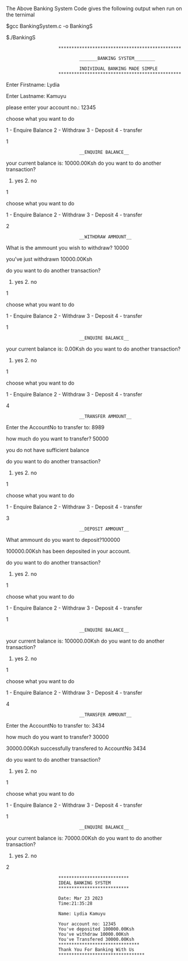 The Above Banking System Code gives the following output when run on the ternimal

$gcc BankingSystem.c -o BankingS

$./BankingS

                        ***********************************************

                                _______BANKING SYSTEM________

                                INDIVIDUAL BANKING MADE SIMPLE
                        ***********************************************


                                       
Enter Firstname: Lydia

Enter Lastname: Kamuyu

please enter your account no.: 12345

choose what you want to do

1 - Enquire Balance
2 - Withdraw
3 - Deposit
4 - transfer

1

                                __ENQUIRE BALANCE__

your current balance is: 10000.00Ksh
do you want to do another transaction?
1. yes 2. no

1

choose what you want to do

1 - Enquire Balance
2 - Withdraw
3 - Deposit
4 - transfer

2

                                __WITHDRAW AMMOUNT__

What is the ammount you wish to withdraw? 10000

you've just withdrawn 10000.00Ksh

do you want to do another transaction?
1. yes 2. no

1

choose what you want to do

1 - Enquire Balance
2 - Withdraw
3 - Deposit
4 - transfer

1

                                __ENQUIRE BALANCE__

your current balance is: 0.00Ksh
do you want to do another transaction?
1. yes 2. no

1

choose what you want to do

1 - Enquire Balance
2 - Withdraw
3 - Deposit
4 - transfer

4

                                __TRANSFER AMMOUNT__

Enter the AccountNo to transfer to: 8989

how much do you want to transfer? 50000

you do not have sufficient balance

do you want to do another transaction?
1. yes 2. no

1

choose what you want to do

1 - Enquire Balance
2 - Withdraw
3 - Deposit
4 - transfer

3

                                __DEPOSIT AMMOUNT__

What ammount  do you want to deposit?100000

100000.00Ksh has been deposited in your account.

do you want to do another transaction?
1. yes 2. no

1

choose what you want to do

1 - Enquire Balance
2 - Withdraw
3 - Deposit
4 - transfer

1

                                __ENQUIRE BALANCE__

your current balance is: 100000.00Ksh
do you want to do another transaction?
1. yes 2. no

1

choose what you want to do

1 - Enquire Balance
2 - Withdraw
3 - Deposit
4 - transfer

4

                                __TRANSFER AMMOUNT__

Enter the AccountNo to transfer to: 3434

how much do you want to transfer? 30000

30000.00Ksh successfully transfered to AccountNo 3434

do you want to do another transaction?
1. yes 2. no

1

choose what you want to do

1 - Enquire Balance
2 - Withdraw
3 - Deposit
4 - transfer

1

                                __ENQUIRE BALANCE__

your current balance is: 70000.00Ksh
do you want to do another transaction?
1. yes 2. no

2

                        ***************************
                        IDEAL BANKING SYSTEM
                        ***************************

                        Date: Mar 23 2023
                        Time:21:35:28

                        Name: Lydia Kamuyu

                        Your account no: 12345
                        You've deposited 100000.00Ksh
                        You've withdraw 10000.00Ksh
                        You've Transfered 30000.00Ksh
                        *******************************
                        Thank You For Banking With Us
                        *********************************
